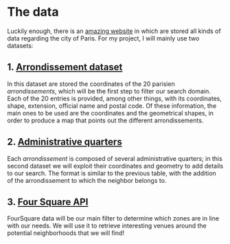 # The data

Luckily enough, there is an [amazing website](https://opendata.paris.fr/ "Paris | Data") in which are stored all kinds of data regarding the city of Paris. For my project, I will mainly use two datasets:

## 1. [Arrondissement dataset](https://opendata.paris.fr/explore/dataset/arrondissements/table/)
In this dataset are stored the coordinates of the 20 parisien *arrondissements*, which will be the first step to filter our search domain.
Each of the 20 entries is provided, among other things, with its coordinates, shape, extension, official name and postal code.
Of these information, the main ones to be used are the coordinates and the geometrical shapes, in order to produce a map that points out the different arrondissements.

## 2. [Administrative quarters](https://opendata.paris.fr/explore/dataset/quartier_paris/table/)
Each *arrondissement* is composed of several administrative quarters; in this second dataset we will exploit their coordinates and geometry to add details to our search.
The format is similar to the previous table, with the addition of the arrondissement to which the neighbor belongs to.

## 3. [Four Square API](https://developer.foursquare.com/)
FourSquare data will be our main filter to determine which zones are in line with our needs. We will use it to retrieve interesting venues around the potential neighborhoods that we will find! 
